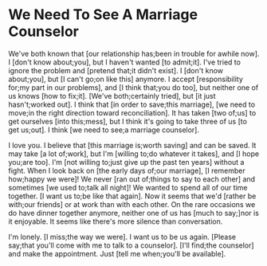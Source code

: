 # We Need To See A Marriage Counselor

We've both known that [our relationship has;been in trouble for awhile now]. I [don't know about;you], but I haven't wanted [to admit;it]. I've tried to ignore the problem and [pretend that;it didn't exist]. I [don't know about;you], but [I can't go;on like this] anymore. I accept [responsibility for;my part in our problems], and [I think that;you do too], but neither one of us knows [how to fix;it]. [We've both;certainly tried], but [it just hasn't;worked out]. I think that [in order to save;this marriage], [we need to move;in the right direction toward reconciliation]. It has taken [two of;us] to get ourselves [into this;mess], but I think it's going to take three of us [to get us;out]. I think [we need to see;a marriage counselor].

I love you. I believe that [this marriage is;worth saving] and can be saved. It may take [a lot of;work], but I'm [willing to;do whatever it takes], and [I hope you;are too]. I'm [not willing to;just give up the past ten years] without a fight. When I look back on [the early days of;our marriage], [I remember how;happy we were]! We never [ran out of;things to say to each other] and sometimes [we used to;talk all night]! We wanted to spend all of our time together. [I want us to;be like that again]. Now it seems that we'd [rather be with;our friends] or at work than with each other. On the rare occasions we do have dinner together anymore, neither one of us has [much to say;]nor is it enjoyable. It seems like there's more silence than conversation.

I'm lonely. [I miss;the way we were]. I want us to be us again. [Please say;that you'll come with me to talk to a counselor]. [I'll find;the counselor] and make the appointment. Just [tell me when;you'll be available].
